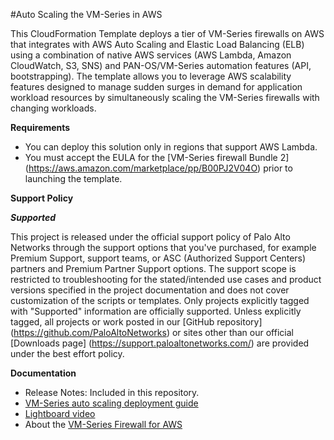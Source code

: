 #Auto Scaling the VM-Series in AWS

This CloudFormation Template deploys a tier of VM-Series firewalls on AWS that integrates with AWS Auto Scaling and Elastic Load Balancing (ELB) using a combination of native AWS services (AWS Lambda, Amazon CloudWatch, S3, SNS) and PAN-OS/VM-Series automation features (API, bootstrapping). The template allows you to leverage AWS scalability features designed to manage sudden surges in demand for application workload resources by simultaneously scaling the VM-Series firewalls with changing workloads. 

**Requirements**
 
- You can deploy this solution only in regions that support AWS Lambda.
- You must accept the EULA for the [VM-Series firewall Bundle 2] (https://aws.amazon.com/marketplace/pp/B00PJ2V04O) prior to launching the template.
 
**Support Policy**
 
***Supported***
 
This project is released under the official support policy of Palo Alto Networks through the support options that you've purchased, for example Premium Support, support teams, or ASC (Authorized Support Centers) partners and Premium Partner Support options. The support scope is restricted to troubleshooting for the stated/intended use cases and product versions specified in the project documentation and does not cover customization of the scripts or templates.
Only projects explicitly tagged with "Supported" information are officially supported. Unless explicitly tagged, all projects or work posted in our [GitHub repository] (https://github.com/PaloAltoNetworks) or sites other than our official [Downloads page] (https://support.paloaltonetworks.com/) are provided under the best effort policy.
 
**Documentation**
 
- Release Notes: Included in this repository.
- [VM-Series auto scaling deployment guide](https://www.paloaltonetworks.com/documentation/71/virtualization/virtualization/set-up-the-vm-series-firewall-in-aws/auto-scale-vm-series-firewalls-with-the-amazon-elb )
- [Lightboard video](https://www.youtube.com/watch?v=xiPZHzdNRmI&feature=youtu.be)
- About the [VM-Series Firewall for AWS](https://aws.paloaltonetworks.com)
 

